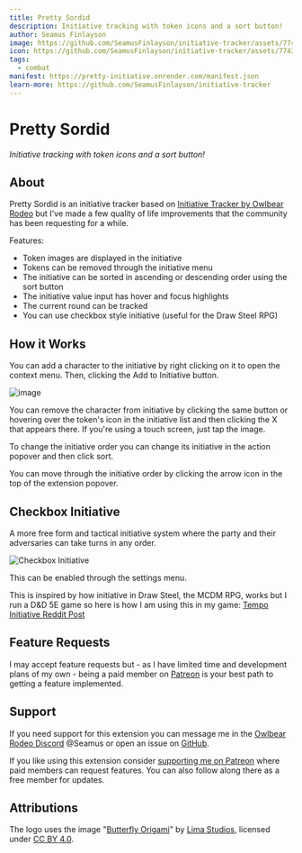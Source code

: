 ```yaml
---
title: Pretty Sordid
description: Initiative tracking with token icons and a sort button!
author: Seamus Finlayson
image: https://github.com/SeamusFinlayson/initiative-tracker/assets/77430559/18bfafe8-2285-4f70-899f-ba8098f32757
icon: https://github.com/SeamusFinlayson/initiative-tracker/assets/77430559/fbab4357-4c5e-45af-a2d6-a83cf30c7ae8
tags:
  - combat
manifest: https://pretty-initiative.onrender.com/manifest.json
learn-more: https://github.com/SeamusFinlayson/initiative-tracker
---
```


# Pretty Sordid

_Initiative tracking with token icons and a sort button!_

## About

Pretty Sordid is an initiative tracker based on [Initiative Tracker by Owlbear Rodeo](https://extensions.owlbear.rodeo/initiative-tracker) but I've made a few quality of life improvements that the community has been requesting for a while.

Features:

- Token images are displayed in the initiative
- Tokens can be removed through the initiative menu
- The initiative can be sorted in ascending or descending order using the sort button
- The initiative value input has hover and focus highlights
- The current round can be tracked
- You can use checkbox style initiative (useful for the Draw Steel RPG)

## How it Works

You can add a character to the initiative by right clicking on it to open the context menu. Then, clicking the Add to Initiative button.

![image](https://github.com/SeamusFinlayson/initiative-tracker/assets/77430559/d5ce4329-ab90-440d-8432-5aeaacf5daaf)

You can remove the character from initiative by clicking the same button or hovering over the token's icon in the initiative list and then clicking the X that appears there. If you're using a touch screen, just tap the image.

To change the initiative order you can change its initiative in the action popover and then click sort.

You can move through the initiative order by clicking the arrow icon in the top of the extension popover.

## Checkbox Initiative

A more free form and tactical initiative system where the party and their adversaries can take turns in any order.

![Checkbox Initiative](https://github.com/user-attachments/assets/90d004f6-b5f5-404c-8147-5d4cb205655e)

This can be enabled through the settings menu.

This is inspired by how initiative in Draw Steel, the MCDM RPG, works but I run a D&D 5E game so here is how I am using this in my game: [Tempo Initiative Reddit Post](https://www.reddit.com/r/mattcolville/comments/1gw557u/tempo_initiative_a_slightly_structured_free_form/)

## Feature Requests

I may accept feature requests but - as I have limited time and development plans of my own - being a paid member on [Patreon](https://www.patreon.com/SeamusFinlayson) is your best path to getting a feature implemented.

## Support

If you need support for this extension you can message me in the [Owlbear Rodeo Discord](https://discord.gg/yWSErB6Qaj) @Seamus or open an issue on [GitHub](https://github.com/SeamusFinlayson/initiative-tracker).

If you like using this extension consider [supporting me on Patreon](https://www.patreon.com/SeamusFinlayson) where paid members can request features. You can also follow along there as a free member for updates.

## Attributions

The logo uses the image "[Butterfly Origami](https://www.svgrepo.com/svg/423822/butterfly-origami-paper)" by [Lima Studios](https://dribbble.com/limastd?ref=svgrepo.com), licensed under [CC BY 4.0](https://creativecommons.org/licenses/by/4.0/).
